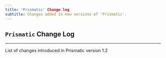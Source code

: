 ```yaml
---
title: 'Prismatic' Change log
subtitle: Changes added in new versions of 'Prismatic'.
---
```


## `Prismatic` Change Log
---



List of changes introduced in Prismatic version 1.2


